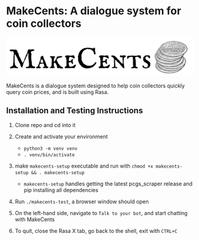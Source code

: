 # MakeCents: A dialogue system for coin collectors

![makecents_logo](MakeCents_logo.png)

<!-- Font for logo is IM Fell English SC from google price_utilities price_utilities.google.com/specimen/IM+Fell+English+SC -->
<!-- Coin graphic from https://etc.usf.edu/clipart/44400/44401/44401_penny.htm -->

MakeCents is a dialogue system designed to help coin collectors quickly query coin prices, and is built using Rasa.

## Installation and Testing Instructions

1. Clone repo and cd into it

2. Create and activate your environment

	* `python3 -m venv venv`
	* `. venv/bin/activate`

3. make `makecents-setup` executable and run with `chmod +x makecents-setup && . makecents-setup`

	* `makecents-setup` handles getting the latest pcgs_scraper release and pip installing all dependencies

4. Run `./makecents-test`, a browser window should open

5. On the left-hand side, navigate to `Talk to your bot`, and start chatting with MakeCents

6. To quit, close the Rasa X tab, go back to the shell, exit with `CTRL+C`
